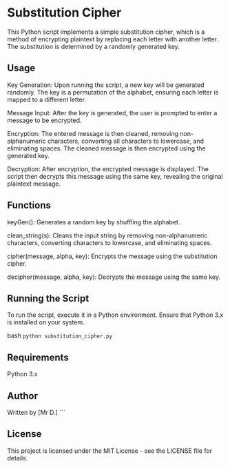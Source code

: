 # Substitution Cipher
This Python script implements a simple substitution cipher, which is a method of encrypting plaintext by replacing each letter with another letter. The substitution is determined by a randomly generated key.

## Usage
Key Generation: Upon running the script, a new key will be generated randomly. The key is a permutation of the alphabet, ensuring each letter is mapped to a different letter.

Message Input: After the key is generated, the user is prompted to enter a message to be encrypted.

Encryption: The entered message is then cleaned, removing non-alphanumeric characters, converting all characters to lowercase, and eliminating spaces. The cleaned message is then encrypted using the generated key.

Decryption: After encryption, the encrypted message is displayed. The script then decrypts this message using the same key, revealing the original plaintext message.

## Functions
keyGen(): Generates a random key by shuffling the alphabet.

clean_string(s): Cleans the input string by removing non-alphanumeric characters, converting characters to lowercase, and eliminating spaces.

cipher(message, alpha, key): Encrypts the message using the substitution cipher.

decipher(message, alpha, key): Decrypts the message using the same key.

## Running the Script
To run the script, execute it in a Python environment. Ensure that Python 3.x is installed on your system.

bash ```
python substitution_cipher.py ```


## Requirements
Python 3.x

## Author
Written by [Mr D.] ```

## License
This project is licensed under the MIT License - see the LICENSE file for details.
